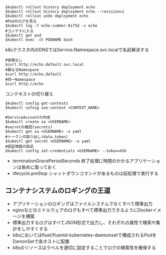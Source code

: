 ```
$kubectl rollout history deployment echo
$kubectl rollout history deployment echo --revision=1
$kubectl rollout undo deployment echo
#Podのログを見る
$kubectl log -f echo-summer-8z75d -c echo
#コンテナに入る
$kubectl get pod
$kubectl exec -it PODNAME bash
```

k8sクラスタ内のDNSではService.Namespace.svc.localで名前解決する
```
#省略なし
$curl http://echo.default.svc.local
#異なるNamespace
$curl http://echo.default
#同一Namespace
$curl http://echo
```

コンテキストの切り替え
```
$kubectl config get-contexts
$kubectl cofnig use-context <CONTEXT_NAME>
```

```
#ServiceAccountの作成
$kubectl create sa <USERNAME>
#secretの確認(secrets)
$kubectl get sa <USERNAME> -o yaml
#トークンの取り出し(data.token)
$kubectl get secret <USERNAME> -o yaml
#認証情報の設定
$kubectl config set-credentials <USERNAME> --token=XXX
```


- terminationGracePeriodSeconds
終了処理に時間のかかるアプリケーションは長めに取っておく
- lifecycle.preStop
シャットダウンコマンドがあるものは前処理で実行する

## コンテナシステムのロギングの王道
- アプリケーションのロギングはファイルシステムでなくすべて標準出力
- nginxなどのミドルウェアのログもすべて標準出力できるようにDockerイメージを構築
- 標準出力するログはすべてJSON形式で出力し、それぞれの属性で検索や集計をしやすくする
- k8sにおいてはfluet/fluentd-kubernetes-daemonsetで構成されるPodをDamonSetで各ホストに配置
- k8sのリソースはラベルを適切に設定することでログの検索性を確保する
